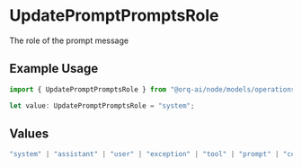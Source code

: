 # UpdatePromptPromptsRole

The role of the prompt message

## Example Usage

```typescript
import { UpdatePromptPromptsRole } from "@orq-ai/node/models/operations";

let value: UpdatePromptPromptsRole = "system";
```

## Values

```typescript
"system" | "assistant" | "user" | "exception" | "tool" | "prompt" | "correction" | "expected_output"
```